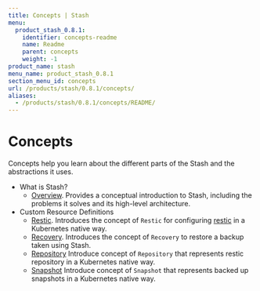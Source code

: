 ```yaml
---
title: Concepts | Stash
menu:
  product_stash_0.8.1:
    identifier: concepts-readme
    name: Readme
    parent: concepts
    weight: -1
product_name: stash
menu_name: product_stash_0.8.1
section_menu_id: concepts
url: /products/stash/0.8.1/concepts/
aliases:
  - /products/stash/0.8.1/concepts/README/
---
```

# Concepts

Concepts help you learn about the different parts of the Stash and the abstractions it uses.

- What is Stash?
  - [Overview](/products/stash/0.8.1/concepts/what-is-stash/overview). Provides a conceptual introduction to Stash, including the problems it solves and its high-level architecture.
- Custom Resource Definitions
  - [Restic](/products/stash/0.8.1/concepts/crds/restic). Introduces the concept of `Restic` for configuring [restic](https://restic.net) in a Kubernetes native way.
  - [Recovery](/products/stash/0.8.1/concepts/crds/recovery). Introduces the concept of `Recovery` to restore a backup taken using Stash.
  - [Repository](/products/stash/0.8.1/concepts/crds/repository) Introduce concept of `Repository` that represents restic repository in a Kubernetes native way.
  - [Snapshot](/products/stash/0.8.1/concepts/crds/snapshot) Introduce concept of `Snapshot` that represents backed up snapshots in a Kubernetes native way.
